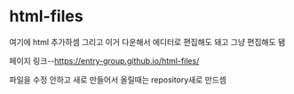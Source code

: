 # html-files
여기에 html 추가하셈
그리고 이거 다운해서 에디터로 편집해도 돼고 그냥 편집해도 됌


페이지 링크--https://entry-group.github.io/html-files/


파일을 수정 안하고 새로 만들어서 올릴때는 repository새로 만드셈
